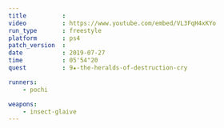 ```yaml
---
title          :
video          : https://www.youtube.com/embed/VL3FqH4xKYo
run_type       : freestyle
platform       : ps4
patch_version  :
date           : 2019-07-27
time           : 05'54"20
quest          : 9★-the-heralds-of-destruction-cry

runners:
    - pochi

weapons:
    - insect-glaive
---
```


